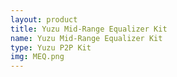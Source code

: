 ```yaml
---
layout: product
title: Yuzu Mid-Range Equalizer Kit
name: Yuzu Mid-Range Equalizer Kit
type: Yuzu P2P Kit
img: MEQ.png
---
```

